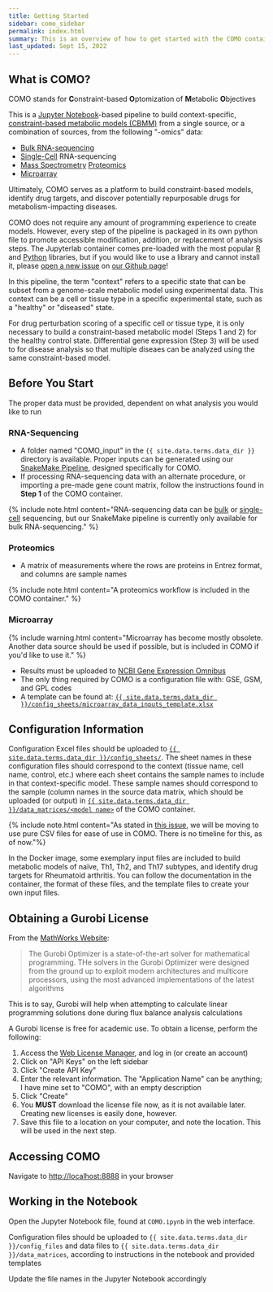 ```yaml
---
title: Getting Started
sidebar: como_sidebar
permalink: index.html
summary: This is an overview of how to get started with the COMO container
last_updated: Sept 15, 2022
---
```


## What is COMO?

COMO stands for **C**onstraint-based **O**ptomization of **M**etabolic **O**bjectives

This is a [Jupyter Notebook](https://jupyter.org/)-based pipeline to build
context-specific, [constraint-based metabolic models (CBMM)](https://en.wikipedia.org/wiki/Metabolic_network_modelling)
from a single source, or a combination of sources, from the following "-omics" data:

- [Bulk RNA-sequencing](https://en.wikipedia.org/wiki/RNA-Seq)
- [Single-Cell](https://en.wikipedia.org/wiki/Single_cell_sequencing) RNA-sequencing
- [Mass Spectrometry](https://en.wikipedia.org/wiki/Mass_spectrometry) [Proteomics](https://en.wikipedia.org/wiki/Proteomics)
- [Microarray](https://en.wikipedia.org/wiki/Microarray)

Ultimately, COMO serves as a platform to build constraint-based models, identify drug targets, and discover potentially
repurposable drugs for metabolism-impacting diseases.

COMO does not require any amount of programming experience to create models. However, every step of the pipeline is
packaged in its own python file to promote accessible modification, addition, or replacement of analysis steps. The
Jupyterlab container comes pre-loaded with the most popular [R](https://www.r-project.org/)
and [Python](https://www.python.org/) libraries, but if you would like to use a library and cannot install it,
please [open a new issue](https://github.com/HelikarLab/COMO/issues)
on [our Github page](https://github.com/HelikarLab)!

In this pipeline, the term "context" refers to a specific state that can be subset from a genome-scale metabolic model
using experimental data. This context can be a cell or tissue type in a specific experimental state, such as a
"healthy" or "diseased" state.

For drug perturbation scoring of a specific cell or tissue type, it is only necessary to build a constraint-based
metabolic model (Steps 1 and 2) for the healthy control state. Differential gene expression (Step 3) will be used to for
disease analysis so that multiple diseaes can be analyzed using the same constraint-based model.

## Before You Start

The proper data must be provided, dependent on what analysis you would like to run

### RNA-Sequencing

- A folder named "COMO_input" in the `{{ site.data.terms.data_dir }}` directory is available. Proper inputs can be
  generated using our [SnakeMake Pipeline](https://github.com/HelikarLab/FastqToGeneCounts), designed specifically for
  COMO.
- If processing RNA-sequencing data with an alternate procedure, or importing a pre-made gene count matrix, follow the
  instructions found in **Step 1** of the COMO container.

{% include note.html content="RNA-sequencing data can be [bulk](https://en.wikipedia.org/wiki/RNA-Seq)
or [single-cell](https://en.wikipedia.org/wiki/Single_cell_sequencing) sequencing, but our SnakeMake pipeline is
currently only available for bulk RNA-sequencing." %}

### Proteomics

- A matrix of measurements where the rows are proteins in Entrez format, and columns are sample names

{% include note.html content="A proteomics workflow is included in the COMO container." %}

### Microarray

{% include warning.html content="Microarray has become mostly obsolete. Another data source should be used if possible,
but is included in COMO if you'd like to use it." %}

- Results must be uploaded to [NCBI Gene Expression Omnibus](https://www.ncbi.nlm.nih.gov/geo/)
- The only thing required by COMO is a configuration file with: GSE, GSM, and GPL codes
- A template can be found
  at: [`{{ site.data.terms.data_dir }}/config_sheets/microarray_data_inputs_template.xlsx`](https://github.com/HelikarLab/COMO/blob/master/main/data/config_sheets/microarray_data_inputs_template.xlsx)

## Configuration Information

Configuration Excel files should be uploaded
to [`{{ site.data.terms.data_dir }}/config_sheets/`](https://github.com/HelikarLab/COMO/tree/master/main/data/config_sheets).
The sheet names in these configuration files should correspond to the context (tissue name, cell name, control, etc.)
where each sheet contains the sample names to include in that context-specific model. These sample names should
correspond to the sample (column names in the source data matrix, which should be uploaded (or output)
in [`{{ site.data.terms.data_dir }}/data_matrices/<model name>`](https://github.com/HelikarLab/COMO/tree/master/main/data/data_matrices)
of the COMO container.

{% include note.html content="As stated in [this issue](https://github.com/HelikarLab/COMO/issues/46), we will be moving
to use pure CSV files for ease of use in COMO. There is no timeline for this, as of now."%}

In the Docker image, some exemplary input files are included to build metabolic models of naïve, Th1, Th2, and Th17
subtypes, and identify drug targets for Rheumatoid arthritis. You can follow the documentation in the container, the
format of these files, and the template files to create your own input files.

## Obtaining a Gurobi License

From
the [MathWorks Website](https://www.mathworks.com/products/connections/product_detail/gurobi-optimizer.html#:~:text=The%20Gurobi%20Optimizer%20is%20a,implementations%20of%20the%20latest%20algorithms.):
> The Gurobi Optimizer is a state-of-the-art solver for mathematical programming. THe solvers in the Gurobi Optimizer
> were designed from the ground up to exploit modern architectures and multicore processors, using the most advanced
> implementations of the latest algorithms

This is to say, Gurobi will help when attempting to calculate linear programming solutions done during flux balance
analysis calculations

A Gurobi license is free for academic use. To obtain a license, perform the following:

1. Access the [Web License Manager](https://license.gurobi.com/manager/keys), and log in (or create an account)
2. Click on "API Keys" on the left sidebar
3. Click "Create API Key"
4. Enter the relevant information. The "Application Name" can be anything; I have mine set to "COMO", with an empty
   description
5. Click "Create"
6. You **MUST** download the license file now, as it is not available later. Creating new licenses is easily done,
   however.
7. Save this file to a location on your computer, and note the location. This will be used in the next step.

## Accessing COMO

Navigate to [http://localhost:8888](http://localhost:8888) in your browser

## Working in the Notebook

Open the Jupyter Notebook file, found at `COMO.ipynb` in the web interface.

Configuration files should be uploaded to `{{ site.data.terms.data_dir }}/config_files` and data files
to `{{ site.data.terms.data_dir }}/data_matrices`, according to instructions in the notebook and provided templates

Update the file names in the Jupyter Notebook accordingly
